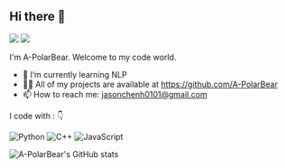 ## Hi there 👋

![](https://img.shields.io/badge/GitHub-181717.svg?style=for-the-badge&logo=GitHub&logoColor=white)
![](https://komarev.com/ghpvc/?username=A-PolarBear&style=for-the-badge)

I'm A-PolarBear. Welcome to my code world.
- 🌱 I’m currently learning NLP
- 👨‍💻 All of my projects are available at https://github.com/A-PolarBear
- 📫 How to reach me: jasonchenh0101@gmail.com

I code with : 👇

![Python](https://img.shields.io/badge/python-3670A0?style=for-the-badge&logo=python&logoColor=ffdd54)
![C++](https://img.shields.io/badge/c++-%2300599C.svg?style=for-the-badge&logo=c%2B%2B&logoColor=white)
![JavaScript](https://img.shields.io/badge/javascript-%23323330.svg?style=for-the-badge&logo=javascript&logoColor=%23F7DF1E)

![A-PolarBear's GitHub stats](https://github-readme-stats.vercel.app/api?username=A-PolarBear&show_icons=true&theme=default)
<!--
**A-PolarBear/A-PolarBear** is a ✨ _special_ ✨ repository because its `README.md` (this file) appears on your GitHub profile.

Here are some ideas to get you started:

- 🔭 I’m currently working on ...
- 🌱 I’m currently learning ...
- 👯 I’m looking to collaborate on ...
- 🤔 I’m looking for help with ...
- 💬 Ask me about ...
- 📫 How to reach me: ...
- 😄 Pronouns: ...
- ⚡ Fun fact: ...
-->
